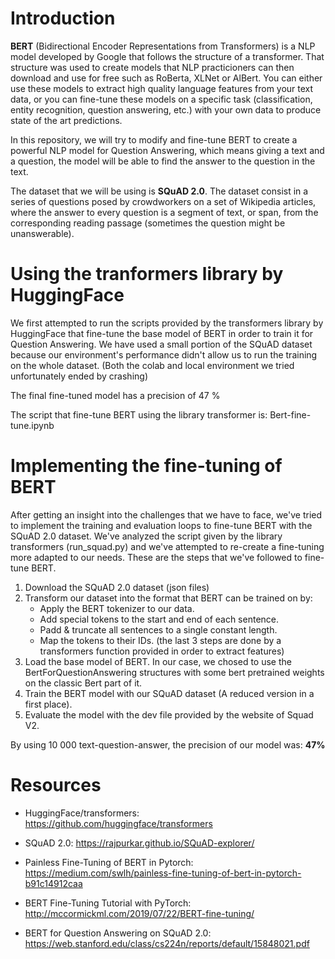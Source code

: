 # Introduction
**BERT** (Bidirectional Encoder Representations from Transformers) is a NLP model developed by Google that follows the structure of a transformer. That structure was used to create models that NLP practicioners can then download and use for free such as RoBerta, XLNet or AlBert. You can either use these models to extract high quality language features from your text data, or you can fine-tune these models on a specific task (classification, entity recognition, question answering, etc.) with your own data to produce state of the art predictions.

In this repository, we will try to modify and fine-tune BERT to create a powerful NLP model for Question Answering, which means giving a text and a question, the model will be able to find the answer to the question in the text.

The dataset that we will be using is **SQuAD 2.0**. The dataset consist in a series of questions posed by crowdworkers on a set of Wikipedia articles, where the answer to every question is a segment of text, or span, from the corresponding reading passage (sometimes the question might be unanswerable).

# Using  the tranformers library by HuggingFace

We first attempted to run the scripts provided by the transformers library by HuggingFace that fine-tune the base model of BERT in order to train it for Question Answering. We have used a small portion of the SQuAD dataset because our environment's performance didn't allow us to run the training on the whole dataset. (Both the colab and local environment we tried unfortunately ended by crashing)

The final fine-tuned model has a precision of 47 %

The script that fine-tune BERT using the library transformer is: Bert-fine-tune.ipynb

# Implementing the fine-tuning of BERT

After getting an insight into the challenges that we have to face, we've tried to implement the training and evaluation loops to fine-tune BERT with the SQuAD 2.0 dataset. We've analyzed the script given by the library transformers (run_squad.py) and we've attempted to re-create a fine-tuning more adapted to our needs. These are the steps that we've followed to fine-tune BERT.

1. Download the SQuAD 2.0 dataset (json files)
2. Transform our dataset into the format that BERT can be trained on by:
    * Apply the BERT tokenizer to our data.
    * Add special tokens to the start and end of each sentence.
    * Padd & truncate all sentences to a single constant length.
    * Map the tokens to their IDs. (the last 3 steps are done by a transformers function provided in order to extract features)
3. Load the base model of BERT. In our case, we chosed to use the BertForQuestionAnswering structures with some bert pretrained weights on the classic Bert part of it.
4. Train the BERT model with our SQuAD dataset (A reduced version in a first place).
5. Evaluate the model with the dev file provided by the website of Squad V2.
    
By using 10 000 text-question-answer, the precision of our model was: **47%**

# Resources

- HuggingFace/transformers: https://github.com/huggingface/transformers 
- SQuAD 2.0: https://rajpurkar.github.io/SQuAD-explorer/

- Painless Fine-Tuning of BERT in Pytorch: https://medium.com/swlh/painless-fine-tuning-of-bert-in-pytorch-b91c14912caa
- BERT Fine-Tuning Tutorial with PyTorch: http://mccormickml.com/2019/07/22/BERT-fine-tuning/
- BERT for Question Answering on SQuAD 2.0: https://web.stanford.edu/class/cs224n/reports/default/15848021.pdf
